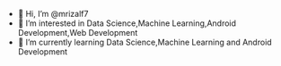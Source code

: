 - 👋 Hi, I’m @mrizalf7
- 👀 I’m interested in Data Science,Machine Learning,Android Development,Web Development
- 🌱 I’m currently learning Data Science,Machine Learning and Android Development

<!---
mrizalf7/mrizalf7 is a ✨ special ✨ repository because its `README.md` (this file) appears on your GitHub profile.
You can click the Preview link to take a look at your changes.
--->
